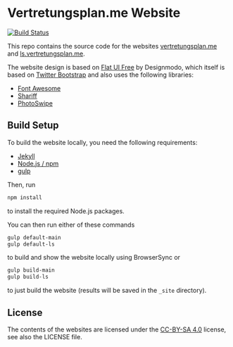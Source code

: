Vertretungsplan.me Website
==========================

[![Build Status](https://travis-ci.org/vertretungsplanme/website.svg?branch=master)](https://travis-ci.org/vertretungsplanme/website)

This repo contains the source code for the websites [vertretungsplan.me](https://vertretungsplan.me/) and [ls.vertretungsplan.me](https://ls.vertretungsplan.me/).

The website design is based on [Flat UI Free](http://designmodo.github.io/Flat-UI/) by Designmodo, which itself is based on [Twitter Bootstrap](http://getbootstrap.com/) and also uses the following libraries:

- [Font Awesome](http://fontawesome.io/)
- [Shariff](https://github.com/heiseonline/shariff)
- [PhotoSwipe](http://photoswipe.com/)

## Build Setup

To build the website locally, you need the following requirements:

- [Jekyll](https://jekyllrb.com/)
- [Node.js / npm](https://nodejs.org/)
- [gulp](http://gulpjs.com/)

Then, run
```bash
npm install
```
to install the required Node.js packages.

You can then run either of these commands
```bash
gulp default-main
gulp default-ls
```
to build and show the website locally using BrowserSync or
```bash
gulp build-main
gulp build-ls
```
to just build the website (results will be saved in the `_site` directory).

## License

The contents of the websites are licensed under the [CC-BY-SA 4.0](https://creativecommons.org/licenses/by-sa/4.0/) license, see also the LICENSE file.